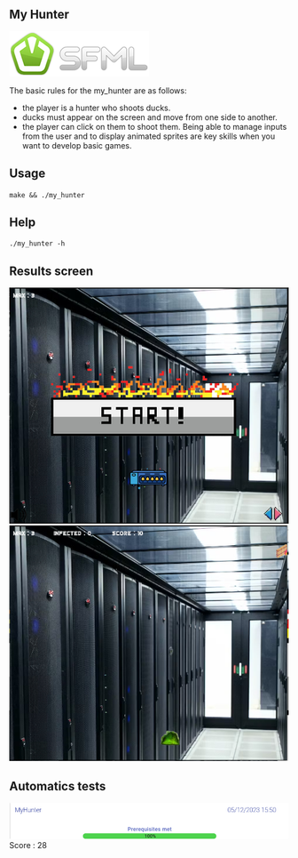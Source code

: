## My Hunter
![sfml](./images/sfml.png)

The basic rules for the my_hunter are as follows:
- the player is a hunter who shoots ducks.
- ducks must appear on the screen and move from one side to another.
- the player can click on them to shoot them.
Being able to manage inputs from the user and to display animated sprites are key skills when you want to
develop basic games.

## Usage
```
make && ./my_hunter
```

## Help
```
./my_hunter -h
```

## Results screen
![home](./images/home.png)
![game](./images/game.png)


## Automatics tests
![Marvin](./images/tests.png)
Score : 28
